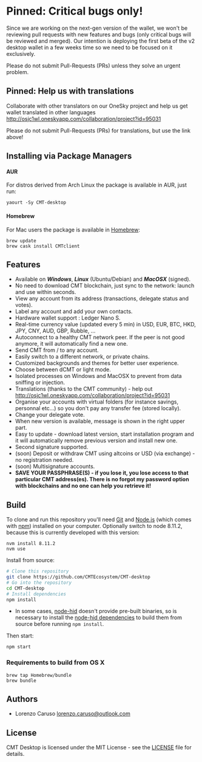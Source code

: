 # Pinned: Critical bugs only!
Since we are working on the next-gen version of the wallet, we won't be reviewing pull requests with new features and bugs (only critical bugs will be reviewed and merged). Our intention is deploying the first beta of the v2 desktop wallet in a few weeks time so we need to be focused on it exclusively.

Please do not submit Pull-Requests (PRs) unless they solve an urgent problem.

## Pinned: Help us with translations
Collaborate with other translators on our OneSky project and help us get wallet translated in other languages  http://osjc1wl.oneskyapp.com/collaboration/project?id=95031

Please do not submit Pull-Requests (PRs) for translations, but use the link above!

## Installing via Package Managers

#### AUR
For distros derived from Arch Linux the package is available in AUR, just run:

```
yaourt -Sy CMT-desktop
```

#### Homebrew
For Mac users the package is available in [Homebrew](https://brew.sh/):

```
brew update
brew cask install CMTclient
```

## Features
* Available on ***Windows***, ***Linux*** (Ubuntu/Debian) and ***MacOSX*** (signed).
* No need to download CMT blockchain, just sync to the network: launch and use within seconds.
* View any account from its address (transactions, delegate status and votes).
* Label any account and add your own contacts.
* Hardware wallet support : Ledger Nano S.
* Real-time currency value (updated every 5 min) in USD, EUR, BTC, HKD, JPY, CNY, AUD, GBP, Rubble, ...
* Autoconnect to a healthy CMT network peer. If the peer is not good anymore, it will automatically find a new one.
* Send CMT from / to any account.
* Easily switch to a different network, or private chains.
* Customized backgrounds and themes for better user experience.
* Choose between dCMT or light mode.
* Isolated processes on Windows and MacOSX to prevent from data sniffing or injection.
* Translations (thanks to the CMT community) - help out http://osjc1wl.oneskyapp.com/collaboration/project?id=95031
* Organise your accounts with virtual folders (for instance savings, personnal etc...) so you don't pay any transfer fee (stored locally).
* Change your delegate vote.
* When new version is available, message is shown in the right upper part.
* Easy to update - download latest version, start installation program and it will automatically remove previous version and install new one.
* Second signature supported.
* (soon) Deposit or withdraw CMT using altcoins or USD (via exchange) - no registration needed.
* (soon) Multisignature accounts.
* **SAVE YOUR PASSPHRASE(S) - if you lose it, you lose access to that particular CMT address(es). There is no forgot my password option with blockchains and no one can help you retrieve it!**

## Build

To clone and run this repository you'll need [Git](https://git-scm.com) and [Node.js](https://nodejs.org/en/download/) (which comes with [npm](http://npmjs.com)) installed on your computer. Optionally switch to node 8.11.2, because this is currently developed with this version:
```
nvm install 8.11.2
nvm use
```

Install from source:
```bash
# Clone this repository
git clone https://github.com/CMTEcosystem/CMT-desktop
# Go into the repository
cd CMT-desktop
# Install dependencies
npm install
```

* In some cases, [node-hid](https://github.com/node-hid/node-hid) doesn't provide pre-built binaries, so is necessary to install the [node-hid dependencies](https://github.com/node-hid/node-hid#compiling-from-source) to build them from source before running `npm install`.

Then start:
```bash
npm start
```

### Requirements to build from OS X

```
brew tap Homebrew/bundle
brew bundle
```

## Authors
- Lorenzo Caruso <lorenzo.caruso@outlook.com>

## License

CMT Desktop is licensed under the MIT License - see the [LICENSE](./LICENSE) file for details.
